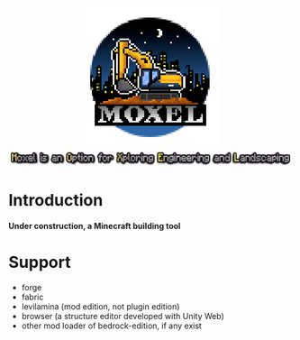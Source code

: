 <div align="center">
    <div>
      <img src="docs/assets/logo@2.75x.png"
            alt="logo" 
            style="width: 250px; image-rendering: pixelated;"
        />
    </div>
    <div>
        <img src="docs/assets/subtitle.png"
            alt="logo" 
            style="height: 30px;"
        />
    </div>
</div>

# Introduction

#### Under construction, a Minecraft building tool

# Support

- forge
- fabric
- levilamina (mod edition, not plugin edition)
- browser (a structure editor developed with Unity Web)
- other mod loader of bedrock-edition, if any exist